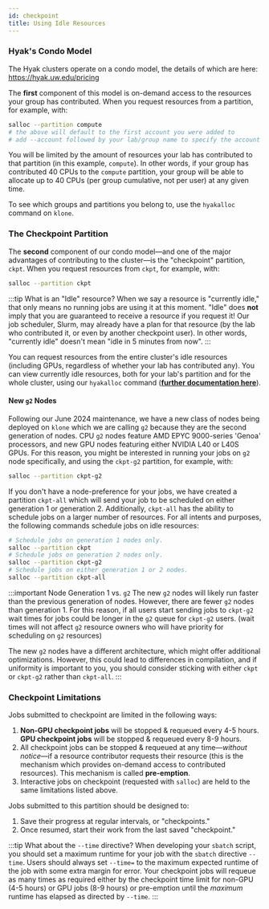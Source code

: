```yaml
---
id: checkpoint
title: Using Idle Resources
---
```

### Hyak's Condo Model
The Hyak clusters operate on a condo model, the details of which are here: https://hyak.uw.edu/pricing

The **first** component of this model is on-demand access to the resources your group has contributed. When you request resources from a partition, for example, with:

```bash
salloc --partition compute
# the above will default to the first account you were added to 
# add --account followed by your lab/group name to specify the account
```

You will be limited by the amount of resources your lab has contributed to that partition (in this example, `compute`). In other words, if your group has contributed 40 CPUs to the `compute` partition, your group will be able to allocate up to 40 CPUs (per group cumulative, not per user) at any given time.

To see which groups and partitions you belong to, use the `hyakalloc` command on `klone`.

### The Checkpoint Partition
The **second** component of our condo model—and one of the major advantages of contributing to the cluster—is the "checkpoint" partition, `ckpt`. When you request resources from `ckpt`, for example, with:

```bash
salloc --partition ckpt
```

:::tip What is an "Idle" resource?
When we say a resource is "currently idle," that only means no running jobs are using it at this moment. "Idle" does **not** imply that you are guaranteed to receive a resource if you request it! Our job scheduler, Slurm, may already have a plan for that resource (by the lab who contributed it, or even by another checkpoint user). In other words, "currently idle" doesn't mean "idle in 5 minutes from now".
:::

You can request resources from the entire cluster's idle resources (including GPUs, regardless of whether your lab has contributed any). You can view currently idle resources, both for your lab's partition and for the whole cluster, using our `hyakalloc` command ([**further documentation here**](https://hyak.uw.edu/docs/compute/resource-monitoring#hyakalloc)).

#### New `g2` Nodes

Following our June 2024 maintenance, we have a new class of nodes being deployed on `klone` which we are calling `g2` because they are the second generation of nodes. CPU `g2` nodes feature AMD EPYC 9000-series 'Genoa' processors, and new GPU nodes featuring either NVIDIA L40 or L40S GPUs. For this reason, you might be interested in running your jobs on `g2` node specifically, and using the `ckpt-g2` partition, for example, with: 

```bash
salloc --partition ckpt-g2
```

If you don't have a node-preference for your jobs, we have created a partition `ckpt-all` which will send your job to be scheduled on either generation 1 or generation 2. Additionally, `ckpt-all` has the ability to schedule jobs on a larger number of resources. For all intents and purposes, the following commands schedule jobs on idle resources: 

```bash
# Schedule jobs on generation 1 nodes only.
salloc --partition ckpt
# Schedule jobs on generation 2 nodes only. 
salloc --partition ckpt-g2
# Schedule jobs on either generation 1 or 2 nodes. 
salloc --partition ckpt-all
```


:::important Node Generation 1 vs. `g2`
The new `g2` nodes will likely run faster than the previous generation of nodes. However, there are fewer `g2` nodes than generation 1. For this reason, if all users start sending jobs to `ckpt-g2` wait times for jobs could be longer in the `g2` queue for `ckpt-g2` users. (wait times will not affect `g2` resource owners who will have priority for scheduling on `g2` resources)

The new `g2` nodes have a different architecture, which might offer additional optimizations. However, this could lead to differences in compilation, and if uniformity is important to you, you should consider sticking with either `ckpt` or `ckpt-g2` rather than `ckpt-all`.
:::

### Checkpoint Limitations

Jobs submitted to checkpoint are limited in the following ways:

1. **Non-GPU checkpoint jobs** will be stopped & requeued every 4-5 hours. **GPU checkpoint jobs** will be stopped & requeued every 8-9 hours.
2. All checkpoint jobs can be stopped & requeued at any time—*without notice*—if a resource contributor requests their resource (this is the mechanism which provides on-demand access to contributed resources). This mechanism is called **pre-emption**.
3. Interactive jobs on checkpoint (requested with `salloc`) are held to the same limitations listed above. 

Jobs submitted to this partition should be designed to:

1. Save their progress at regular intervals, or "checkpoints."
2. Once resumed, start their work from the last saved "checkpoint."

:::tip What about the `--time` directive?
When developing your `sbatch` script, you should set a maximum runtime for your job with the `sbatch` directive `--time`. Users should always set `--time=` to the maximum expected runtime of the job with some extra margin for error. Your checkpoint jobs will requeue as many times as required either by the checkpoint time limit for non-GPU (4-5 hours) or GPU jobs (8-9 hours) or pre-emption until the *maximum* runtime has elapsed as directed by `--time`.
:::